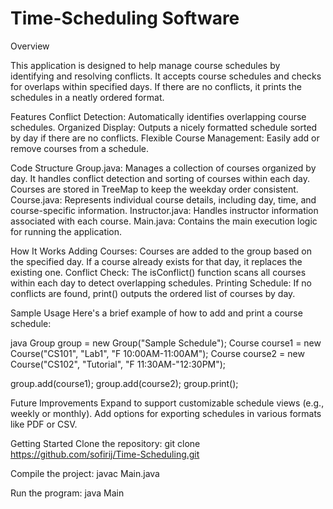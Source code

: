 # Time-Scheduling Software

Overview

This application is designed to help manage course schedules by identifying and resolving conflicts. It accepts course schedules and checks for overlaps within specified days. If there are no conflicts, it prints the schedules in a neatly ordered format.

Features
Conflict Detection: Automatically identifies overlapping course schedules.
Organized Display: Outputs a nicely formatted schedule sorted by day if there are no conflicts.
Flexible Course Management: Easily add or remove courses from a schedule.

Code Structure
Group.java: 
Manages a collection of courses organized by day. It handles conflict detection and sorting of courses within each day. Courses are stored in TreeMap to keep the weekday order consistent.
Course.java: 
Represents individual course details, including day, time, and course-specific information.
Instructor.java: 
Handles instructor information associated with each course.
Main.java: 
Contains the main execution logic for running the application.


How It Works
Adding Courses: Courses are added to the group based on the specified day. If a course already exists for that day, it replaces the existing one.
Conflict Check: The isConflict() function scans all courses within each day to detect overlapping schedules.
Printing Schedule: If no conflicts are found, print() outputs the ordered list of courses by day.

Sample Usage
Here's a brief example of how to add and print a course schedule:

java
Group group = new Group("Sample Schedule");
Course course1 = new Course("CS101", "Lab1", "F 10:00AM-11:00AM");
Course course2 = new Course("CS102", "Tutorial", "F 11:30AM-"12:30PM");

group.add(course1);
group.add(course2);
group.print();

Future Improvements
Expand to support customizable schedule views (e.g., weekly or monthly).
Add options for exporting schedules in various formats like PDF or CSV.

Getting Started
Clone the repository:
git clone https://github.com/sofirij/Time-Scheduling.git

Compile the project:
javac Main.java

Run the program:
java Main
